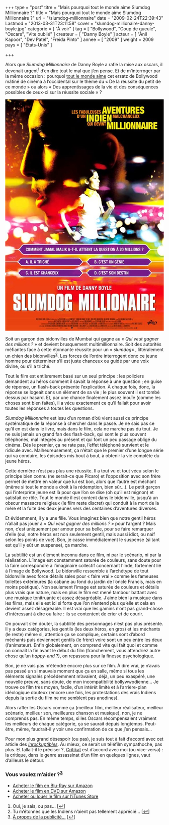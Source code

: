 +++
type = "post"
titre = "Mais pourquoi tout le monde aime Slumdog Millionnaire ?"
title = "Mais pourquoi tout le monde aime Slumdog Millionnaire ?"
url = "/slumdog-millionnaire"
date = "2009-02-24T22:39:43"
Lastmod = "2013-03-31T23:11:58"
cover = "slumdog-millionaire-danny-boyle.jpg"
categorie = [ "À voir" ]
tag = [ "Bollywood", "Coup de gueule", "Oscars", "Vite oublié" ]
createur = [ "Danny Boyle" ]
acteur = [ "Anil Kapoor", "Dev Patel", "Freida Pinto" ]
annee = [ "2009" ]
weight = 2009
pays = [ "États-Unis" ]

+++

<p>Alors que <em>Slumdog Millionnaire</em> de Danny Boyle a raflé la mise aux oscars, il devenait urgent<sup><a href="#footnote_0_1235" id="identifier_0_1235" class="footnote-link footnote-identifier-link" title="Oui, je sais, ou pas&hellip;">1</a></sup> d&rsquo;en dire tout le mal que j&rsquo;en pense. Et de m&rsquo;interroger par la même occasion : pourquoi <a href="http://www.allocine.fr/film/critiquepublic_gen_cfilm=129924.html">tout le monde aime</a> cet ersatz de Bollywood mâtiné de cinéma à l&rsquo;occidental sur le thème du &laquo;&nbsp;De la réussite du petit de ce monde&nbsp;&raquo; ou alors &laquo;&nbsp;Des apprentissages de la vie et des conséquences possibles de ceux-ci sur la réussite sociale&nbsp;&raquo; ?</p>
<div style="text-align: center;"><a href="http://www.allocine.fr/film/fichefilm_gen_cfilm=129924.html"><img class="aligncenter" src="19026767.jpg" border="0" alt="19026767.jpg.jpg" width="550" height="733" /></a></div>
<p>Soit un garçon des bidonvilles de Mumbai qui gagne au &laquo;&nbsp;<em>Qui veut gagner des millions ?</em>&nbsp;&raquo; et devient brusquement multimillionnaire. Soit des autorités méfiantes face à cette étonnante réussite pour un &laquo;&nbsp;<em>slumdog</em>&laquo;&nbsp;, littéralement un chien des bidonvilles<sup><a href="#footnote_1_1235" id="identifier_1_1235" class="footnote-link footnote-identifier-link" title="Tu m&rsquo;&eacute;tonnes que les Indiens n&rsquo;aient pas tellement appr&eacute;ci&eacute;&hellip;">2</a></sup>. Les forces de l&rsquo;ordre interrogent donc ce jeune homme pour déterminer s&rsquo;il est juste chanceux ou guidé par une voix divine, ou s&rsquo;il a triché.</p>
<p>Tout le film est entièrement basé sur un seul principe : les policiers demandent au héros comment il savait la réponse à une question ; en guise de réponse, un flash-back présente l&rsquo;explication. À chaque fois, donc, la réponse se logeait dans un élément de sa vie ; le plus souvent il est tombé dessus par hasard. Et, par une chance finalement assez inouïe (comme les choses sont bien faites), il a vécu exactement ce qu&rsquo;il fallait pour avoir toutes les réponses à toutes les questions.</p>
<p><em>Slumdog Millionnaire</em> est issu d&rsquo;un roman d&rsquo;où vient aussi ce principe systématique de la réponse à chercher dans le passé. Je ne sais pas ce qu&rsquo;il en est dans le livre, mais dans le film, cela ne marche pas du tout. Je ne suis jamais un grand fan des flash-back, qui sont le plus souvent téléphonés, mal intégrés au présent et qui font un peu passage obligé du cinéma. Dès le premier, ça ne rate pas, l&rsquo;effet téléphoné survient et le ridicule avec. Malheureusement, ça n&rsquo;était que le premier d&rsquo;une longue série qui va conduire, les épisodes mis bout à bout, à obtenir la vie complète du jeune héros.</p>
<p>Cette dernière n&rsquo;est pas plus une réussite. Il a tout vu et tout vécu selon le principe bien connu (ne serait-ce que Picaro) et l&rsquo;opposition avec son frère permet de mettre en valeur que lui est bon, alors que l&rsquo;autre est méchant (même si tout le monde a droit à la rédemption, bien sûr&#8230;). Le petit garçon qui l&rsquo;interprète jeune est là pour que l&rsquo;on se dise (oh qu&rsquo;il est mignon) et satisfait ce rôle. Tout le monde il est content dans le bidonville, jusqu&rsquo;à un obscur massacre religieux (le film reste discret) qui conduit à la mort de la mère et la fuite des deux jeunes vers des centaines d&rsquo;aventures diverses.</p>
<p>Et évidemment, il y a une fille. Vous imaginez bien que notre gentil héros n&rsquo;allait pas jouer à &laquo;&nbsp;<em>Qui veut gagner des millions ?</em>&nbsp;&raquo; pour l&rsquo;argent ? Mais non, c&rsquo;est uniquement par amour pour sa belle, pour se faire remarquer d&rsquo;elle (oui, notre héros est non seulement gentil, mais aussi idiot, ou naïf selon les points de vue). Bon, je casse immédiatement le suspense (si tant est qu&rsquo;il y eût un suspense), ça marche.</p>
<p>La subtilité est un élément inconnu dans ce film, ni par le scénario, ni par la réalisation. L&rsquo;image est constamment saturée de couleurs, sans doute pour la faire correspondre à l&rsquo;imaginaire collectif concernant l&rsquo;Inde, fortement lié à l&rsquo;image de Bollywood. Le bidonville ressemble à l&rsquo;archétype de tout bidonville avec force détails sales pour &laquo;&nbsp;faire vrai&nbsp;&raquo; comme les fameuses toilettes extérieures (la cabane au fond du jardin de l&rsquo;oncle Francis, mais en moins poétique). Non seulement l&rsquo;image est saturée de couleurs et détails plus vrais que nature, mais en plus le film est mené tambour battant avec une musique tonitruante et assez désagréable. J&rsquo;aime bien la musique dans les films, mais elle est ici si forte que l&rsquo;on n&rsquo;entend plus qu&rsquo;elle et cela en devient assez désagréable. Il est vrai que les gamins n&rsquo;ont pas grand-chose d&rsquo;intéressant à dire ou faire : ils se contentent de crier et de courir.</p>
<p>On pouvait s&rsquo;en douter, la subtilité des personnages n&rsquo;est pas plus présente. Il y a deux catégories, les gentils (les deux héros, en gros) et les méchants (le reste) même si, attention ça se complique, certains sont d&rsquo;abord méchants puis deviennent gentils (le frère) voire sont un peu entre les deux (l&rsquo;animateur). Enfin globalement, on comprend vite qui fait quoi et comme on connaît la fin avant le début du film (franchement, vous attendriez autre chose qu&rsquo;un <em>happy-end</em> ?), on repassera pour la finesse psychologique.</p>
<p>Bon, je ne vais pas m&rsquo;étendre encore plus sur ce film. À dire vrai, je n&rsquo;avais pas passé un si mauvais moment que ça en salle, même si tous les éléments signalés précédemment m&rsquo;avaient, déjà, un peu exaspéré, une nouvelle preuve, sans doute, de mon incompatibilité bollywwodienne&#8230; Je trouve ce film très moyen, facile, d&rsquo;un intérêt limité et à l&rsquo;arrière-plan idéologique douteux (encore une fois, les protestations des vrais Indiens depuis la sortie du film ne me semblent pas anodines).</p>
<p>Alors rafler les Oscars comme ça (meilleur film, meilleur réalisateur, meilleur scénario, meilleur son, meilleures chanson et musique), non, je ne comprends pas. En même temps, si les Oscars récompensaient vraiment les meilleurs de chaque catégorie, ça se saurait depuis longtemps. Peut-être, même, faudrait-il y voir une confirmation de ce que j&rsquo;en pensais&#8230;</p>
<p>Pour mon plus grand désespoir (ou pas), je suis tout à fait d&rsquo;accord avec cet article des <em><a href="http://www.lesinrocks.com/cine/cinema-article/article/larnaque-slumdog-millionaire/">Inrockuptibles</a></em>. Au mieux, ce serait un téléfilm sympathoche, pas plus. Et fallait-il le préciser ?, <a href="http://www.critikat.com/Slumdog-Millionaire.html">Critikat</a> est d&rsquo;accord avec moi (ou vice-versa) : la critique, dans le genre assassinat d&rsquo;un film en quelques lignes, vaut d&rsquo;ailleurs le détour.</p>
<div class="amazon">
<h3>Vous voulez m&rsquo;aider ?<sup><a href="#footnote_2_1235" id="identifier_2_1235" class="footnote-link footnote-identifier-link" title="&Agrave; propos de la publicit&eacute;&hellip;">3</a></sup></h3>
<ul>
<li><a href="http://www.amazon.fr/gp/product/B003T0M60K/ref=as_li_ss_tl?ie=UTF8&tag=leblogdenic07-21&linkCode=as2&camp=1642&creative=19458&creativeASIN=B003T0M60K">Acheter le film en Blu-Ray sur Amazon</a></li>
<li><a href="http://www.amazon.fr/gp/product/B0025UAFVC/ref=as_li_ss_tl?ie=UTF8&tag=leblogdenic07-21&linkCode=as2&camp=1642&creative=19458&creativeASIN=B0025UAFVC">Acheter le film en DVD sur Amazon</a></li>
<li><a href="https://itunes.apple.com/fr/movie/slumdog-millionaire/id384592895">Acheter ou louer le film sur l&rsquo;iTunes Store</a></li>
</ul>
</div>
<ol class="footnotes"><li id="footnote_0_1235" class="footnote">Oui, je sais, ou pas&#8230; [<a href="#identifier_0_1235" class="footnote-link footnote-back-link">&#8617;</a>]</li><li id="footnote_1_1235" class="footnote">Tu m&rsquo;étonnes que les Indiens n’aient pas tellement apprécié&#8230; [<a href="#identifier_1_1235" class="footnote-link footnote-back-link">&#8617;</a>]</li><li id="footnote_2_1235" class="footnote"><a href="http://voiretmanger.fr/soutien/">À propos de la publicité…</a> [<a href="#identifier_2_1235" class="footnote-link footnote-back-link">&#8617;</a>]</li></ol>
